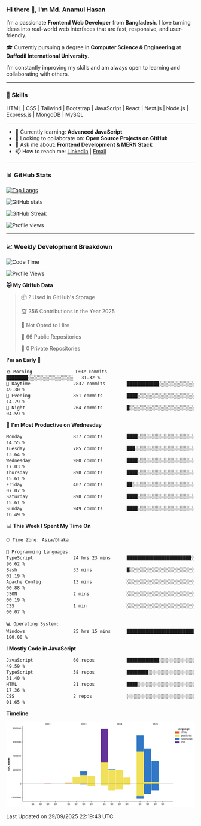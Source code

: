 ### Hi there 👋, I'm Md. Anamul Hasan

I’m a passionate **Frontend Web Developer** from **Bangladesh**. I love turning ideas into real-world web interfaces that are fast, responsive, and user-friendly.

🎓 Currently pursuing a degree in **Computer Science & Engineering** at **Daffodil International University**.

I’m constantly improving my skills and am always open to learning and collaborating with others.

---

### 🚀 Skills
HTML | CSS | Tailwind | Bootstrap | JavaScript | React | Next.js | Node.js | Express.js | MongoDB | MySQL 

---

- 🌱 Currently learning: **Advanced JavaScript**
- 👯 Looking to collaborate on: **Open Source Projects on GitHub**
- 💬 Ask me about: **Frontend Development & MERN Stack**
- 📫 How to reach me: [LinkedIn](https://www.linkedin.com/in/mdanamulhasan201) | [Email](mailto:anamulhasan3625@gmail.com)

---

### 📊 GitHub Stats

[![Top Langs](https://github-readme-stats.vercel.app/api/top-langs/?username=mdanamulhasan201&layout=compact)](https://github.com/anuraghazra/github-readme-stats)

![GitHub stats](https://github-readme-stats.vercel.app/api?username=mdanamulhasan201&show_icons=true&count_private=true&theme=tokyonight)

![GitHub Streak](https://streak-stats.demolab.com?user=mdanamulhasan201&theme=tokyonight)

![Profile views](https://gpvc.arturio.dev/mdanamulhasan201)

---

### 📈 Weekly Development Breakdown

<!--START_SECTION:waka-->
![Code Time](http://img.shields.io/badge/Code%20Time-765%20hrs%2022%20mins-blue)

![Profile Views](http://img.shields.io/badge/Profile%20Views-1-blue)

**🐱 My GitHub Data** 

> 📦 ? Used in GitHub's Storage 
 > 
> 🏆 356 Contributions in the Year 2025
 > 
> 🚫 Not Opted to Hire
 > 
> 📜 66 Public Repositories 
 > 
> 🔑 0 Private Repositories 
 > 
**I'm an Early 🐤** 

```text
🌞 Morning                1802 commits        ████████░░░░░░░░░░░░░░░░░   31.32 % 
🌆 Daytime                2837 commits        ████████████░░░░░░░░░░░░░   49.30 % 
🌃 Evening                851 commits         ████░░░░░░░░░░░░░░░░░░░░░   14.79 % 
🌙 Night                  264 commits         █░░░░░░░░░░░░░░░░░░░░░░░░   04.59 % 
```
📅 **I'm Most Productive on Wednesday** 

```text
Monday                   837 commits         ████░░░░░░░░░░░░░░░░░░░░░   14.55 % 
Tuesday                  785 commits         ███░░░░░░░░░░░░░░░░░░░░░░   13.64 % 
Wednesday                980 commits         ████░░░░░░░░░░░░░░░░░░░░░   17.03 % 
Thursday                 898 commits         ████░░░░░░░░░░░░░░░░░░░░░   15.61 % 
Friday                   407 commits         ██░░░░░░░░░░░░░░░░░░░░░░░   07.07 % 
Saturday                 898 commits         ████░░░░░░░░░░░░░░░░░░░░░   15.61 % 
Sunday                   949 commits         ████░░░░░░░░░░░░░░░░░░░░░   16.49 % 
```


📊 **This Week I Spent My Time On** 

```text
🕑︎ Time Zone: Asia/Dhaka

💬 Programming Languages: 
TypeScript               24 hrs 23 mins      ████████████████████████░   96.62 % 
Bash                     33 mins             █░░░░░░░░░░░░░░░░░░░░░░░░   02.19 % 
Apache Config            13 mins             ░░░░░░░░░░░░░░░░░░░░░░░░░   00.88 % 
JSON                     2 mins              ░░░░░░░░░░░░░░░░░░░░░░░░░   00.19 % 
CSS                      1 min               ░░░░░░░░░░░░░░░░░░░░░░░░░   00.07 % 

💻 Operating System: 
Windows                  25 hrs 15 mins      █████████████████████████   100.00 % 
```

**I Mostly Code in JavaScript** 

```text
JavaScript               60 repos            ████████████░░░░░░░░░░░░░   49.59 % 
TypeScript               38 repos            ████████░░░░░░░░░░░░░░░░░   31.40 % 
HTML                     21 repos            ████░░░░░░░░░░░░░░░░░░░░░   17.36 % 
CSS                      2 repos             ░░░░░░░░░░░░░░░░░░░░░░░░░   01.65 % 
```



**Timeline**

![Lines of Code chart](https://raw.githubusercontent.com/mdanamulhasan201/mdanamulhasan201/main/assets/bar_graph.png)


 Last Updated on 29/09/2025 22:19:43 UTC
<!--END_SECTION:waka-->
